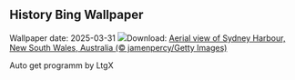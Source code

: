 ## History Bing Wallpaper
Wallpaper date: 2025-03-31
![](https://www.bing.com/th?id=OHR.SydneyHarbour_EN-CA9853843667_UHD.jpg&w=1000)Download: [Aerial view of Sydney Harbour, New South Wales, Australia (© jamenpercy/Getty Images)](https://www.bing.com/th?id=OHR.SydneyHarbour_EN-CA9853843667_UHD.jpg)

Auto get programm by LtgX

